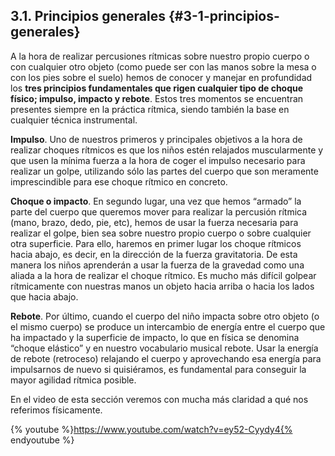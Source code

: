 ## 3.1\. Principios generales {#3-1-principios-generales}

A la hora de realizar percusiones rítmicas sobre nuestro propio cuerpo o con cualquier otro objeto (como puede ser con las manos sobre la mesa o con los pies sobre el suelo) hemos de conocer y manejar en profundidad los **tres principios fundamentales que rigen cualquier tipo de choque físico; impulso, impacto y rebote**. Estos tres momentos se encuentran presentes siempre en la práctica rítmica, siendo también la base en cualquier técnica instrumental.

**Impulso**. Uno de nuestros primeros y principales objetivos a la hora de realizar choques rítmicos es que los niños estén relajados muscularmente y que usen la mínima fuerza a la hora de coger el impulso necesario para realizar un golpe, utilizando sólo las partes del cuerpo que son meramente imprescindible para ese choque rítmico en concreto.

**Choque o impacto**. En segundo lugar, una vez que hemos “armado” la parte del cuerpo que queremos mover para realizar la percusión rítmica (mano, brazo, dedo, pie, etc), hemos de usar la fuerza necesaria para realizar el golpe, bien sea sobre nuestro propio cuerpo o sobre cualquier otra superficie. Para ello, haremos en primer lugar los choque rítmicos hacia abajo, es decir, en la dirección de la fuerza gravitatoria. De esta manera los niños aprenderán a usar la fuerza de la gravedad como una aliada a la hora de realizar el choque rítmico. Es mucho más difícil golpear rítmicamente con nuestras manos un objeto hacia arriba o hacia los lados que hacia abajo.

**Rebote**. Por último, cuando el cuerpo del niño impacta sobre otro objeto (o el mismo cuerpo) se produce un intercambio de energía entre el cuerpo que ha impactado y la superficie de impacto, lo que en física se denomina “choque elástico” y en nuestro vocabulario musical rebote. Usar la energía de rebote (retroceso) relajando el cuerpo y aprovechando esa energía para impulsarnos de nuevo si quisiéramos, es fundamental para conseguir la mayor agilidad rítmica posible.

En el video de esta sección veremos con mucha más claridad a qué nos referimos físicamente.

{% youtube %}https://www.youtube.com/watch?v=ey52-Cyydy4{% endyoutube %}
